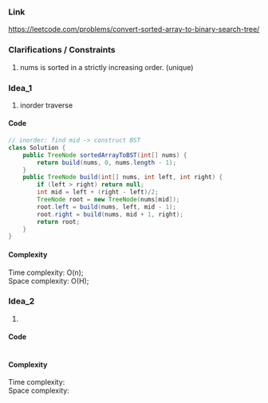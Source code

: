 
### Link

https://leetcode.com/problems/convert-sorted-array-to-binary-search-tree/

### Clarifications / Constraints

1. nums is sorted in a strictly increasing order. (unique)

### Idea_1

1. inorder traverse


#### Code

```java
// inorder: find mid -> construct BST
class Solution {
    public TreeNode sortedArrayToBST(int[] nums) {
        return build(nums, 0, nums.length - 1);
    }
    public TreeNode build(int[] nums, int left, int right) {
        if (left > right) return null;
        int mid = left + (right - left)/2;
        TreeNode root = new TreeNode(nums[mid]);
        root.left = build(nums, left, mid - 1);
        root.right = build(nums, mid + 1, right);
        return root;
    }
}
```

#### Complexity

Time complexity: O(n);    
Space complexity: O(H); 


### Idea_2

1. 


#### Code

```java

```

#### Complexity

Time complexity:  
Space complexity: 
